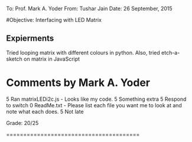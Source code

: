 To: Prof. Mark A. Yoder
From: Tushar Jain
Date: 26 September, 2015


#Objective:
Interfacing with LED Matrix

## Expierments
Tried looping matrix with different colours in python.
Also, tried etch-a-sketch on matrix in JavaScript




# Comments by Mark A. Yoder

5 Ran matrixLEDi2c.js - Looks like my code.
5 Something extra 
5 Respond to switch
0 ReadMe.txt    - Please list each file you want me to look at and note what each does.
5 Not late


Grade: 20/25

=======================================

